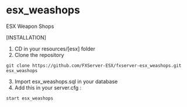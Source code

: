 # esx_weashops
ESX Weapon Shops

[INSTALLATION]

1) CD in your resources/[esx] folder
2) Clone the repository
```
git clone https://github.com/FXServer-ESX/fxserver-esx_weashops.git esx_weashops
```
3) Import esx_weashops.sql in your database
4) Add this in your server.cfg :

```
start esx_weashops
```
